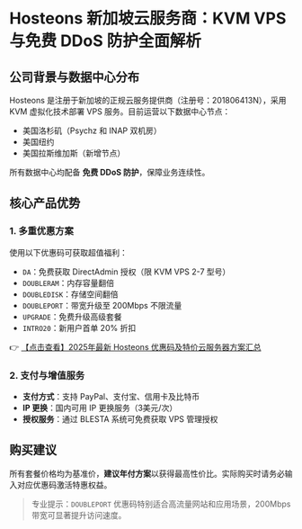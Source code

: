 # Hosteons 新加坡云服务商：KVM VPS 与免费 DDoS 防护全面解析

## 公司背景与数据中心分布
Hosteons 是注册于新加坡的正规云服务提供商（注册号：201806413N），采用 KVM 虚拟化技术部署 VPS 服务。目前运营以下数据中心节点：
- 美国洛杉矶（Psychz 和 INAP 双机房）
- 美国纽约
- 美国拉斯维加斯（新增节点）

所有数据中心均配备 **免费 DDoS 防护**，保障业务连续性。

## 核心产品优势
### 1. 多重优惠方案
使用以下优惠码可获取超值福利：
- `DA`：免费获取 DirectAdmin 授权（限 KVM VPS 2-7 型号）
- `DOUBLERAM`：内存容量翻倍
- `DOUBLEDISK`：存储空间翻倍
- `DOUBLEPORT`：带宽升级至 200Mbps 不限流量
- `UPGRADE`：免费升级高级套餐
- `INTRO20`：新用户首单 20% 折扣

👉 [【点击查看】2025年最新 Hosteons 优惠码及特价云服务器方案汇总](https://bit.ly/hosteons)

### 2. 支付与增值服务
- **支付方式**：支持 PayPal、支付宝、信用卡及比特币
- **IP 更换**：国内可用 IP 更换服务（3美元/次）
- **授权服务**：通过 BLESTA 系统可免费获取 VPS 管理授权

## 购买建议
所有套餐价格均为基准价，**建议年付方案**以获得最高性价比。实际购买时请务必输入对应优惠码激活特惠权益。

> 专业提示：`DOUBLEPORT` 优惠码特别适合高流量网站和应用场景，200Mbps 带宽可显著提升访问速度。